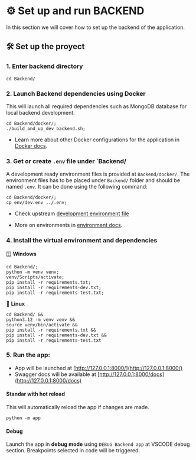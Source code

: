 # ⚙️ Set up and run BACKEND

In this section we will cover how to set up the backend of the application.

## 🛠 Set up the proyect

### 1. Enter backend directory

```console
cd Backend/
```

### 2. Launch Backend dependencies using Docker

This will launch all required dependencies such as MongoDB database for local backend development.

```console
cd Backend/docker/;
./build_and_up_dev_backend.sh;
```

* Learn more about other Docker configurations for the application in [Docker docs](Docker.md).


### 3. Get or create `.env` file under `Backend/

A development ready environment files is provided at `Backend/docker/`. The environment files has to be placed under `Backend/` folder and should be named `.env`. It can be done using the following command:

```console
cd Backend/docker/;
cp env/dev.env ../.env;
```

* Check upstream [development environment file](https://github.com/AntonioMrtz/SpotifyElectron/blob/master/Backend/docker/env/dev.env)

* More on environments in [environment docs](Environment.md).


### 4. Install the virtual environment and dependencies

🪟 **Windows**
```console
cd Backend/;
python -m venv venv;
venv/Scripts/activate;
pip install -r requirements.txt;
pip install -r requirements-dev.txt;
pip install -r requirements-test.txt;

```

🐧 **Linux**
```console
cd Backend/ &&
python3.12 -m venv venv &&
source venv/bin/activate &&
pip install -r requirements.txt &&
pip install -r requirements-dev.txt &&
pip install -r requirements-test.txt
```


### 5. Run the app:

* App will be launched at [http://127.0.0.1:8000/](http://127.0.0.1:8000/)
* Swagger docs will be available at [http://127.0.0.1:8000/docs](http://127.0.0.1:8000/docs)


#### Standar with hot reload
This will automatically reload the app if changes are made.

```console
python -m app
```

#### Debug

Launch the app in **debug mode** using `DEBUG Backend app` at VSCODE debug section. Breakpoints selected in code will be triggered.
